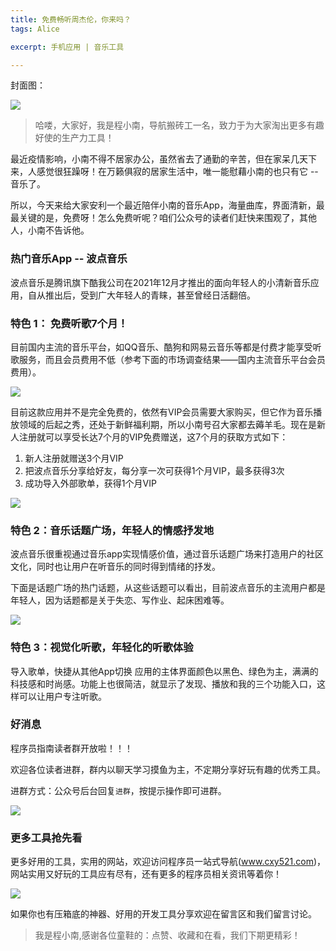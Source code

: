 ```yaml
---
title: 免费畅听周杰伦，你来吗？
tags: Alice

excerpt: 手机应用 | 音乐工具

---
```


封面图：

![](https://navtool.gitee.io/blog/assets/imgs/20220831-2/00.jpg)


> 哈喽，大家好，我是程小南，导航搬砖工一名，致力于为大家淘出更多有趣好使的生产力工具！

最近疫情影响，小南不得不居家办公，虽然省去了通勤的辛苦，但在家呆几天下来，人感觉很狂躁呀！在万籁俱寂的居家生活中，唯一能慰藉小南的也只有它 -- 音乐了。

所以，今天来给大家安利一个最近陪伴小南的音乐App，海量曲库，界面清新，最最关键的是，免费呀！怎么免费听呢？咱们公众号的读者们赶快来围观了，其他人，小南不告诉他。

### 热门音乐App -- 波点音乐

波点音乐是腾讯旗下酷我公司在2021年12月才推出的面向年轻人的小清新音乐应用，自从推出后，受到广大年轻人的青睐，甚至曾经日活翻倍。

### 特色 1： 免费听歌7个月！

目前国内主流的音乐平台，如QQ音乐、酷狗和网易云音乐等都是付费才能享受听歌服务，而且会员费用不低（参考下面的市场调查结果——国内主流音乐平台会员费用）。

![](https://navtool.gitee.io/blog/assets/imgs/20220831-2/01.jpg)


目前这款应用并不是完全免费的，依然有VIP会员需要大家购买，但它作为音乐播放领域的后起之秀，还处于新鲜福利期，所以小南号召大家都去薅羊毛。现在是新人注册就可以享受长达7个月的VIP免费赠送，这7个月的获取方式如下：
1. 新人注册就赠送3个月VIP
2. 把波点音乐分享给好友，每分享一次可获得1个月VIP，最多获得3次
3. 成功导入外部歌单，获得1个月VIP

![](https://navtool.gitee.io/blog/assets/imgs/20220831-2/02.jpg)

### 特色 2：音乐话题广场，年轻人的情感抒发地

波点音乐很重视通过音乐app实现情感价值，通过音乐话题广场来打造用户的社区文化，同时也让用户在听音乐的同时得到情绪的抒发。

下面是话题广场的热门话题，从这些话题可以看出，目前波点音乐的主流用户都是年轻人，因为话题都是关于失恋、写作业、起床困难等。

![](https://navtool.gitee.io/blog/assets/imgs/20220831-2/02.jpg)

### 特色 3：视觉化听歌，年轻化的听歌体验

 导入歌单，快捷从其他App切换
应用的主体界面颜色以黑色、绿色为主，满满的科技感和时尚感。功能上也很简洁，就显示了发现、播放和我的三个功能入口，这样可以让用户专注听歌。


### 好消息

程序员指南读者群开放啦！！！

欢迎各位读者进群，群内以聊天学习摸鱼为主，不定期分享好玩有趣的优秀工具。

进群方式：公众号后台回复`进群`，按提示操作即可进群。

![](https://navtool.gitee.io/blog/assets/imgs/erweima.jpg)

### 更多工具抢先看

更多好用的工具，实用的网站，欢迎访问程序员一站式导航(www.cxy521.com)，网站实用又好玩的工具应有尽有，还有更多的程序员相关资讯等着你！

![](https://navtool.gitee.io/blog/assets/imgs/wangzhan.png)

如果你也有压箱底的神器、好用的开发工具分享欢迎在留言区和我们留言讨论。

>  我是程小南,感谢各位童鞋的：点赞、收藏和在看，我们下期更精彩！
